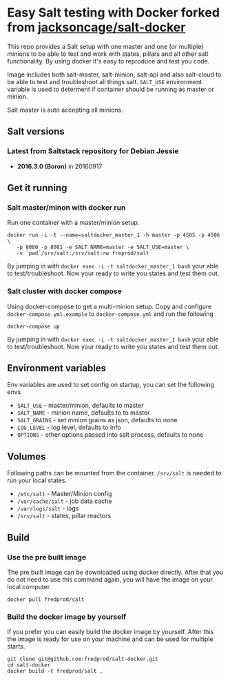 Easy Salt testing with Docker forked from [jacksoncage/salt-docker](https://github.com/jacksoncage/salt-docker/)
===========

This repo provides a Salt setup with one master and one (or multiple) minions to be able to test and work with states, pillars and all other salt functionality. By using docker it's easy to reproduce and test you code.

Image includes both salt-master, salt-minion, salt-api and also salt-cloud to be able to test and troubleshoot all things salt. `SALT_USE` environment variable is used to determent if container should be running as master or minion.

Salt master is auto accepting all minions.

## Salt versions

### Latest from Saltstack repository for Debian Jessie

 - **2016.3.0 (Boron)** in 20160917

## Get it running

### Salt master/minon with docker run

Run one container with a master/minion setup.

```
docker run -i -t --name=saltdocker_master_1 -h master -p 4505 -p 4506 \
   -p 8080 -p 8081 -e SALT_NAME=master -e SALT_USE=master \
   -v `pwd`/srv/salt:/srv/salt:rw freprod/salt
```

By jumping in with `docker exec -i -t saltdocker_master_1 bash` your able to test/troubleshoot. Now your ready to write you states and test them out.

### Salt cluster with docker compose

Using docker-compose to get a multi-minion setup. Copy and configure `docker-compose.yml.example` to `docker-compose.yml` and run the following

```
docker-compose up
```

By jumping in with `docker exec -i -t saltdocker_master_1 bash` your able to test/troubleshoot. Now your ready to write you states and test them out.

## Environment variables

Env variables are used to set config on startup, you can set the following envs

 - `SALT_USE`  - master/minion, defaults to master
 - `SALT_NAME` - minion name, defaults to to master
 - `SALT_GRAINS` - set minion grains as json, defaults to none
 - `LOG_LEVEL` - log level, defaults to info
 - `OPTIONS`   - other options passed into salt process, defaults to none

## Volumes

Following paths can be mounted from the container. `/srv/salt` is needed to run your local states.

 - `/etc/salt` - Master/Minion config
 - `/var/cache/salt` - job data cache
 - `/var/logs/salt` - logs
 - `/srv/salt` - states, pillar reactors

## Build

### Use the pre built image
The pre built image can be downloaded using docker directly. After that you do not need to use this command again, you will have the image on your local computer.

```
docker pull fredprod/salt
```

### Build the docker image by yourself
If you prefer you can easily build the docker image by yourself. After this the image is ready for use on your machine and can be used for multiple starts.

```
git clone git@github.com:fredprod/salt-docker.git
cd salt-docker
docker build -t fredprod/salt .
```
